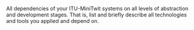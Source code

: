 All dependencies of your ITU-MiniTwit systems on all levels of abstraction and development stages.
That is, list and briefly describe all technologies and tools you applied and depend on.
